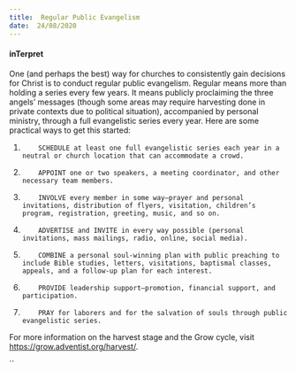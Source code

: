 ```yaml
---
title:  Regular Public Evangelism
date:  24/08/2020
---
```


#### inTerpret

One (and perhaps the best) way for churches to consistently gain decisions for Christ is to conduct regular public evangelism. Regular means more than holding a series every few years. It means publicly proclaiming the three angels’ messages (though some areas may require harvesting done in private contexts due to political situation), accompanied by personal ministry, through a full evangelistic series every year. Here are some practical ways to get this started:

1.         SCHEDULE at least one full evangelistic series each year in a neutral or church location that can accommodate a crowd.

2.         APPOINT one or two speakers, a meeting coordinator, and other necessary team members.

3.         INVOLVE every member in some way—prayer and personal invitations, distribution of flyers, visitation, children’s program, registration, greeting, music, and so on.

4.         ADVERTISE and INVITE in every way possible (personal invitations, mass mailings, radio, online, social media).

5.         COMBINE a personal soul-winning plan with public preaching to include Bible studies, letters, visitations, baptismal classes, appeals, and a follow-up plan for each interest.

6.         PROVIDE leadership support—promotion, financial support, and participation.

7.         PRAY for laborers and for the salvation of souls through public evangelistic series.

For more information on the harvest stage and the Grow cycle, visit https://grow.adventist.org/harvest/.

``